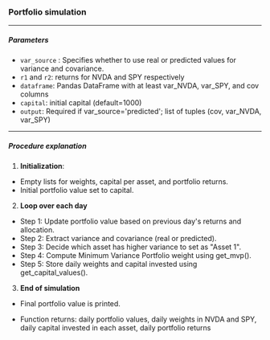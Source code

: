 ### Portfolio simulation

---
##### Parameters

- `var_source` : Specifies whether to use real or predicted values for variance and covariance. 
- `r1` and `r2`: returns for NVDA and SPY respectively
- `dataframe`: Pandas DataFrame with at least var_NVDA, var_SPY, and cov columns
- `capital`: initial capital (default=1000)
- `output`: Required if var_source='predicted'; list of tuples (cov, var_NVDA, var_SPY)

---

##### Procedure explanation

1) **Initialization**: 
- Empty lists for weights, capital per asset, and portfolio returns.
- Initial portfolio value set to capital.
2) **Loop over each day**
- Step 1: Update portfolio value based on previous day's returns and allocation.
- Step 2: Extract variance and covariance (real or predicted).
- Step 3: Decide which asset has higher variance to set as "Asset 1".
- Step 4: Compute Minimum Variance Portfolio weight using get_mvp().
- Step 5: Store daily weights and capital invested using get_capital_values().
3) **End of simulation**
- Final portfolio value is printed.

- Function returns: daily portfolio values, daily weights in NVDA and SPY, daily capital invested in each asset, daily portfolio returns